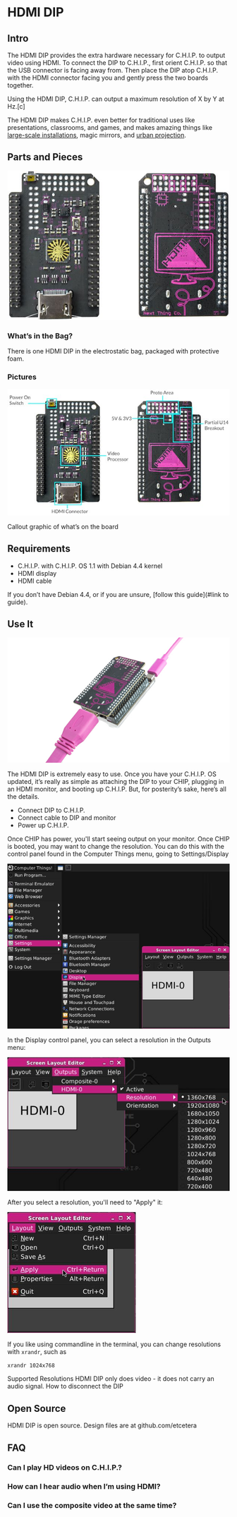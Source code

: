 ﻿
# HDMI DIP

## Intro

The HDMI DIP provides the extra hardware necessary for C.H.I.P. to output video using HDMI. To connect the DIP to C.H.I.P., first orient C.H.I.P. so that the USB connector is facing away from. Then place the DIP atop C.H.I.P. with the HDMI connector facing you and gently press the two boards together.

Using the HDMI DIP, C.H.I.P. can output a maximum resolution of X by Y at Hz.[c]

The HDMI DIP makes C.H.I.P. even better for traditional uses like presentations, classrooms, and games, and makes amazing things like [large-scale installations](http://blog.nextthing.co/this-is-how-we-made-the-75-tall-mega-pocketc-h-i-p/), magic mirrors, and [urban projection](http://c-uir.org/mup/). 

## Parts and Pieces

![HMDI top and bottom](images/hdmi_top_and_bot.jpg)

### What’s in the Bag?

There is one HDMI DIP in the electrostatic bag, packaged with protective foam.

### Pictures

![HDMI DIP Callout Graphic](images/hdmi_callout.jpg)

Callout graphic of what’s on the board

## Requirements

 * C.H.I.P. with C.H.I.P. OS 1.1 with Debian 4.4 kernel
 * HDMI display
 * HDMI cable

If you don’t have Debian 4.4, or if you are unsure, [follow this guide](#link to guide).

## Use It

![Plug it!](images/hdmi_plugged_in_half.jpg)

The HDMI DIP is extremely easy to use. Once you have your C.H.I.P. OS updated, it’s really as simple as attaching the DIP to your CHIP, plugging in an HDMI monitor, and booting up C.H.I.P. But, for posterity’s sake, here’s all the details. 

 * Connect DIP to C.H.I.P.
 * Connect cable to DIP and monitor
 * Power up C.H.I.P.


Once CHIP has power, you'll start seeing output on your monitor. Once CHIP is booted, you may want to change the resolution. You can do this with the control panel found in the Computer Things menu, going to Settings/Display 

![display control panel](images/settings_select.jpg)

In the Display control panel, you can select a resolution in the Outputs menu:

![Change Resolutions](images/settings_hdmi_resolution.jpg)

After you select a resolution, you'll need to "Apply" it:

![apply the new resolution](images/settings_apply.jpg)

If you like using commandline in the terminal, you can change resolutions with `xrandr`, such as

```shell
xrandr 1024x768
```

Supported Resolutions
HDMI DIP only does video - it does not carry an audio signal.
How to disconnect the DIP

## Open Source
HDMI DIP is open source. Design files are at github.com/etcetera

## FAQ

### Can I play HD videos on C.H.I.P.?
### How can I hear audio when I’m using HDMI?
### Can I use the composite video at the same time?